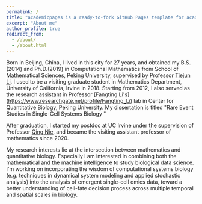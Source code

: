 ```yaml
---
permalink: /
title: "academicpages is a ready-to-fork GitHub Pages template for academic personal websites"
excerpt: "About me"
author_profile: true
redirect_from:
  - /about/
  - /about.html
---
```


Born in Beijing, China, I lived in this city for 27 years, and obtained my B.S.(2014) and Ph.D.(2019) in Computational Mathematics from School of Mathematical Sciences, Peking University, supervised by Professor [Tiejun Li](http://dsec.pku.edu.cn/~tieli/). I used to be a visiting graduate student in Mathematics Department, University of California, Irvine in 2018. Starting from 2012, I also served as the research assistant in Professor [Fangting Li's] (https://www.researchgate.net/profile/Fangting_Li) lab in Center for Quantitative Biology, Peking University. My dissertation is titled "Rare Event Studies in Single-Cell Systems Biology "

After graduation, I started my postdoc at UC Irvine under the supervision of Professor [Qing Nie](https://faculty.sites.uci.edu/qnie/), and became the visiting assistant professor of mathematics since 2020.

My research interests lie at the intersection between mathematics and quantitative biology. Especially I am interested in combining both the mathematical and the machine intelligence to study biological data science. I'm working on incorporating the wisdom of computational systems biology (e.g. techniques in dynamical system modeling and applied stochastic analysis) into the analysis of emergent single-cell omics data, toward a better understanding of cell-fate decision process across multiple temporal and spatial scales in biology.
